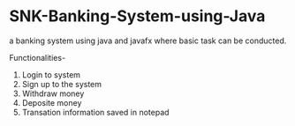 # SNK-Banking-System-using-Java
a banking system using java and javafx where basic task can be conducted.

Functionalities-
1. Login to system
2. Sign up to the system
3. Withdraw money
4. Deposite money
5. Transation information saved in notepad

